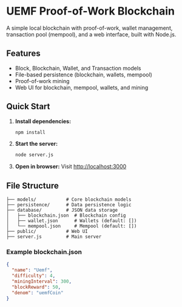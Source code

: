 # UEMF Proof-of-Work Blockchain

A simple local blockchain with proof-of-work, wallet management, transaction pool (mempool), and a web interface, built with Node.js.

## Features
- Block, Blockchain, Wallet, and Transaction models
- File-based persistence (blockchain, wallets, mempool)
- Proof-of-work mining
- Web UI for blockchain, mempool, wallets, and mining

## Quick Start
1. **Install dependencies:**
   ```bash
   npm install
   ```
2. **Start the server:**
   ```bash
   node server.js
   ```
3. **Open in browser:**
   Visit [http://localhost:3000](http://localhost:3000)

## File Structure
```
├── models/           # Core blockchain models
├── persistence/      # Data persistence logic
├── database/         # JSON data storage
│   ├── blockchain.json  # Blockchain config
│   ├── wallet.json      # Wallets (default: [])
│   └── mempool.json     # Mempool (default: [])
├── public/           # Web UI
├── server.js         # Main server
```

### Example blockchain.json
```json
{
  "name": "Uemf",
  "difficulty": 4,
  "miningInterval": 300,
  "blockReward": 50,
  "denom": "uemfCoin"
}
```




